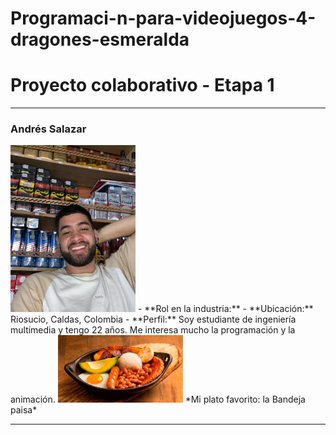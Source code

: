 # Programaci-n-para-videojuegos-4-dragones-esmeralda
# Proyecto colaborativo - Etapa 1

---

### Andrés Salazar
<img src="AndresSalazar/IMG-20240104-WA0010.jpg" width="200"/>
- **Rol en la industria:** 
- **Ubicación:** Riosucio, Caldas, Colombia
- **Perfil:** Soy estudiante de ingeniería multimedia y tengo 22 años. Me interesa mucho la programación y la animación.

<img src="AndresSalazar/bandeja-paisa-1616-1.gif" width="200"/>
*Mi plato favorito: la Bandeja paisa*

---
